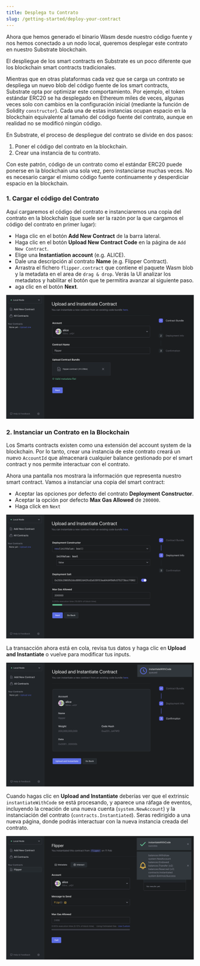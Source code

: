 ```yaml
---
title: Desplega tu Contrato
slug: /getting-started/deploy-your-contract
---
```


Ahora que hemos generado el binario Wasm desde nuestro código fuente y nos hemos conectado a un nodo local, 
queremos desplegar este contrato en nuestro Substrate blockchain.

El despliegue de los smart contracts en Substrate es un poco diferente que los blockchain smart contracts tradicionales.

Mientras que en otras plataformas cada vez que se carga un contrato se despliega un nuevo blob del código fuente de los smart contracts,
Substrate opta por optimizar este comportamiento. Por ejemplo, el token estándar ERC20 se ha desplegado en Ethereum miles de veces, 
algunas veces solo con cambios en la configuración inicial (mediante la función de Solidity `constructor`). Cada una de estas instancias
ocupan espacio en la blockchain equivalente al tamaño del código fuente del contrato, aunque en realidad no se modificó ningún código.

En Substrate, el proceso de despliegue del contrato se divide en dos pasos:

1. Poner el código del contrato en la blockchain.
2. Crear una instancia de tu contrato.

Con este patrón, código de un contrato como el estándar ERC20 puede ponerse en la blockchain una sola vez, pero instanciarse muchas veces.
No es necesario cargar el mismo código fuente continuamente y desperdiciar espacio en la blockchain.


### 1. Cargar el código del Contrato 

Aquí cargaremos el código del contrato e instanciaremos una copia del contrato en la blockchain (que suele ser la razón por la que cargamos el código del contrato en primer lugar):

- Haga clic en el botón **Add New Contract** de la barra lateral.
- Haga clic en el botón **Upload New Contract Code** en la página de `Add New Contract`.
- Elige una **Instantiation account** (e.g. ALICE).
- Dale una descripción al contrato **Name** (e.g. Flipper Contract).
- Arrastra el fichero `flipper.contract` que contiene el paquete Wasm blob y la metadata en el area de `drag & drop`. Verás la UI analizar los metadatos  y habilitar el botón que te permitira avanzar al siguiente paso.
- aga clic en el botón **Next**.

![Flipper Instantiate Contract 01](./assets/flipper-instantiate-01.png)

### 2. Instanciar un Contrato en la Blockchain

Los Smarts contracts existen como una extensión del account system de la blockchain. Por lo tanto, 
crear una instancia de este contrato creará un nuevo `AccountId` que almacenará cualquier balance gestionado por el
smart contract y nos permite interactuar con el contrato.

Ahora una pantalla nos mostrara la información que representa nuestro smart contract. Vamos a instanciar una copia del smart contract:

- Aceptar las opciones por defecto del contrato **Deployment Constructor**.
- Aceptar la opción por defecto **Max Gas Allowed** de `200000`.
- Haga click en `Next`

![Flipper Instantiate Contract 02](./assets/flipper-instantiate-02.png)

La transacción ahora está en cola, revisa tus datos y haga clic en  **Upload and Instantiate** o vuelve para modificar tus inputs.

![Flipper Instantiate Contract 03](./assets/flipper-instantiate-03.png)

Cuando hagas clic en **Upload and Instantiate** deberías ver que el extrinsic `instantiateWithCode` 
se está procesando, y aparece una ráfaga de eventos, incluyendo la creación de una nueva cuenta (`system.NewAccount`) 
y la instanciación del contrato (`contracts.Instantiated`).
Seras redirigido a una nueva página, donde podrás interactuar con la nueva instancia creada del contrato.

![Flipper Instantiate Success](./assets/flipper-instantiate-04.png)
